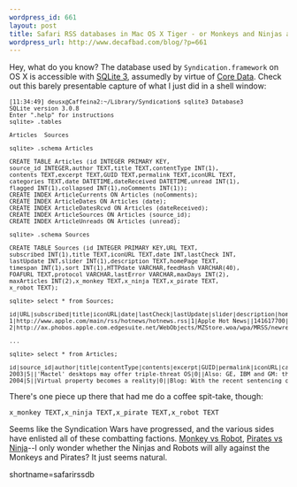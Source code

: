 ```yaml
--- 
wordpress_id: 661
layout: post
title: Safari RSS databases in Mac OS X Tiger - or Monkeys and Ninjas and Pirates and Robots, oh my!
wordpress_url: http://www.decafbad.com/blog/?p=661
---
```

Hey, what do you know?  The database used by `Syndication.framework` on OS X is accessible with [SQLite 3][sl3], assumedly by virtue of [Core Data][cd].  Check out this barely presentable capture of what I just did in a shell window:

[sl3]: http://www.sqlite.org/version3.html
[cd]: http://developer.apple.com/macosx/coredata.html

<pre style="font-size: 0.75em; overflow: auto">
[11:34:49] deusx@Caffeina2:~/Library/Syndication$ sqlite3 Database3 
SQLite version 3.0.8
Enter ".help" for instructions
sqlite> .tables

Articles  Sources 

sqlite> .schema Articles

CREATE TABLE Articles (id INTEGER PRIMARY KEY,
source_id INTEGER,author TEXT,title TEXT,contentType INT(1),
contents TEXT,excerpt TEXT,GUID TEXT,permalink TEXT,iconURL TEXT,
categories TEXT,date DATETIME,dateReceived DATETIME,unread INT(1),
flagged INT(1),collapsed INT(1),noComments INT(1));
CREATE INDEX ArticleCurrents ON Articles (noComments);
CREATE INDEX ArticleDates ON Articles (date);
CREATE INDEX ArticleDatesRcvd ON Articles (dateReceived);
CREATE INDEX ArticleSources ON Articles (source_id);
CREATE INDEX ArticleUnreads ON Articles (unread);

sqlite> .schema Sources

CREATE TABLE Sources (id INTEGER PRIMARY KEY,URL TEXT,
subscribed INT(1),title TEXT,iconURL TEXT,date INT,lastCheck INT,
lastUpdate INT,slider INT(1),description TEXT,homePage TEXT,
timespan INT(1),sort INT(1),HTTPdate VARCHAR,feedHash VARCHAR(40),
FOAFURL TEXT,protocol VARCHAR,lastError VARCHAR,maxDays INT(2),
maxArticles INT(2),x_monkey TEXT,x_ninja TEXT,x_pirate TEXT,
x_robot TEXT);

sqlite> select * from Sources;

id|URL|subscribed|title|iconURL|date|lastCheck|lastUpdate|slider|description|homePage|timespan|sort|HTTPdate|feedHash|FOAFURL|protocol|lastError|maxDays|maxArticles|x_monkey|x_ninja|x_pirate|x_robot
1|http://www.apple.com/main/rss/hotnews/hotnews.rss|1|Apple Hot News||141617700|141648125|141648128|||http://www.apple.com/hotnews/|||Tue, 28 Jun 2005 02:15:00 GMT|150fdf111cd223367f5c0cb8d28c65ec2a4ec195||RSS|||||||
2|http://ax.phobos.apple.com.edgesuite.net/WebObjects/MZStore.woa/wpa/MRSS/newreleases/limit=25/rss.xml|1|iTunes 25 New Releases|/images/rss/badge.gif|141577349|141648124|141648126|||http://phobos.apple.com/WebObjects/MZStore.woa/wa/com.apple.jingle.app.store.DirectAction/viewNewReleases?pageType=newReleases&id=1|||Mon, 27 Jun 2005 18:02:29 GMT|8a2c02423581414b223f4533f0bf89211e1aa6c7||RSS|||||||

...

sqlite> select * from Articles;

id|source_id|author|title|contentType|contents|excerpt|GUID|permalink|iconURL|categories|date|dateReceived|unread|flagged|collapsed|noComments
2003|5||'Mactel' desktops may offer triple-threat OS|0||Also: GE, IBM and GM: the welfare kings|http://news.com.com/News.com+Extra/2001-9373_3-0.html?part=rss&tag=rsspr.5748612&subj=news|http://news.com.com/News.com+Extra/2001-9373_3-0.html?part=rss&tag=rsspr.5748612&subj=news|||140527020|140612922|1|||0
2004|5||Virtual property becomes a reality|0||Blog: With the recent sentencing of a Chinese man who murdered an acquaintance in a dispute over a virtual sword, talk of the growing...|http://news.com.com/2061-10786_3-5748748.html?part=rss&tag=5748748&subj=news|http://news.com.com/2061-10786_3-5748748.html?part=rss&tag=5748748&subj=news|||140579040|140612922|1|||0
</pre>

There's one piece up there that had me do a coffee spit-take, though:

`x_monkey TEXT,x_ninja TEXT,x_pirate TEXT,x_robot TEXT`

Seems like the Syndication Wars have progressed, and the various sides have enlisted all of these combatting factions.  [Monkey vs Robot][mvr], [Pirates vs Ninja][pvn]--I only wonder whether the Ninjas and Robots will ally against the Monkeys and Pirates?  It just seems natural.

[mvr]: http://www.swervepictures.com/monkey.htm
[pvn]: http://daily.stanford.edu/tempo?page=content&id=17374&repository=0001_article
<!--more-->
shortname=safarirssdb

